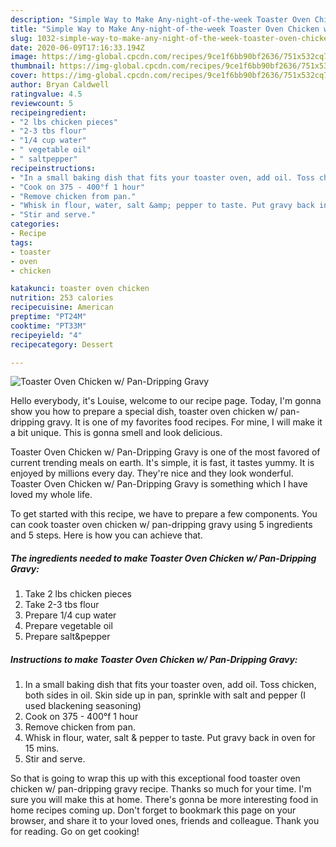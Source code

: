 ```yaml
---
description: "Simple Way to Make Any-night-of-the-week Toaster Oven Chicken w/ Pan-Dripping Gravy"
title: "Simple Way to Make Any-night-of-the-week Toaster Oven Chicken w/ Pan-Dripping Gravy"
slug: 1032-simple-way-to-make-any-night-of-the-week-toaster-oven-chicken-w-pan-dripping-gravy
date: 2020-06-09T17:16:33.194Z
image: https://img-global.cpcdn.com/recipes/9ce1f6bb90bf2636/751x532cq70/toaster-oven-chicken-w-pan-dripping-gravy-recipe-main-photo.jpg
thumbnail: https://img-global.cpcdn.com/recipes/9ce1f6bb90bf2636/751x532cq70/toaster-oven-chicken-w-pan-dripping-gravy-recipe-main-photo.jpg
cover: https://img-global.cpcdn.com/recipes/9ce1f6bb90bf2636/751x532cq70/toaster-oven-chicken-w-pan-dripping-gravy-recipe-main-photo.jpg
author: Bryan Caldwell
ratingvalue: 4.5
reviewcount: 5
recipeingredient:
- "2 lbs chicken pieces"
- "2-3 tbs flour"
- "1/4 cup water"
- " vegetable oil"
- " saltpepper"
recipeinstructions:
- "In a small baking dish that fits your toaster oven, add oil. Toss chicken, both sides in oil. Skin side up in pan, sprinkle with salt and pepper (I used blackening seasoning)"
- "Cook on 375 - 400°f 1 hour"
- "Remove chicken from pan."
- "Whisk in flour, water, salt &amp; pepper to taste. Put gravy back in oven for 15 mins."
- "Stir and serve."
categories:
- Recipe
tags:
- toaster
- oven
- chicken

katakunci: toaster oven chicken 
nutrition: 253 calories
recipecuisine: American
preptime: "PT24M"
cooktime: "PT33M"
recipeyield: "4"
recipecategory: Dessert

---
```



![Toaster Oven Chicken w/ Pan-Dripping Gravy](https://img-global.cpcdn.com/recipes/9ce1f6bb90bf2636/751x532cq70/toaster-oven-chicken-w-pan-dripping-gravy-recipe-main-photo.jpg)

Hello everybody, it's Louise, welcome to our recipe page. Today, I'm gonna show you how to prepare a special dish, toaster oven chicken w/ pan-dripping gravy. It is one of my favorites food recipes. For mine, I will make it a bit unique. This is gonna smell and look delicious.



Toaster Oven Chicken w/ Pan-Dripping Gravy is one of the most favored of current trending meals on earth. It's simple, it is fast, it tastes yummy. It is enjoyed by millions every day. They're nice and they look wonderful. Toaster Oven Chicken w/ Pan-Dripping Gravy is something which I have loved my whole life.


To get started with this recipe, we have to prepare a few components. You can cook toaster oven chicken w/ pan-dripping gravy using 5 ingredients and 5 steps. Here is how you can achieve that.

<!--inarticleads1-->

##### The ingredients needed to make Toaster Oven Chicken w/ Pan-Dripping Gravy:

1. Take 2 lbs chicken pieces
1. Take 2-3 tbs flour
1. Prepare 1/4 cup water
1. Prepare  vegetable oil
1. Prepare  salt&amp;pepper




<!--inarticleads2-->

##### Instructions to make Toaster Oven Chicken w/ Pan-Dripping Gravy:

1. In a small baking dish that fits your toaster oven, add oil. Toss chicken, both sides in oil. Skin side up in pan, sprinkle with salt and pepper (I used blackening seasoning)
1. Cook on 375 - 400°f 1 hour
1. Remove chicken from pan.
1. Whisk in flour, water, salt &amp; pepper to taste. Put gravy back in oven for 15 mins.
1. Stir and serve.




So that is going to wrap this up with this exceptional food toaster oven chicken w/ pan-dripping gravy recipe. Thanks so much for your time. I'm sure you will make this at home. There's gonna be more interesting food in home recipes coming up. Don't forget to bookmark this page on your browser, and share it to your loved ones, friends and colleague. Thank you for reading. Go on get cooking!
